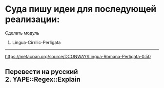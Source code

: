 Суда пишу идеи для последующей реализации:  
========================

Сделать модуль  
1. Lingua-Cirrilic-Perligata  
------------------------
https://metacpan.org/source/DCONWAY/Lingua-Romana-Perligata-0.50  

Перевести на русский  
2. YAPE::Regex::Explain  
------------------------
